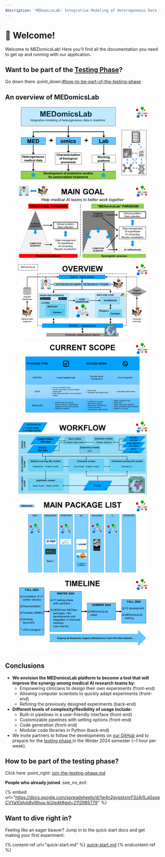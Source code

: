 ```yaml
---
description: 'MEDomicsLab: Integrative Modeling of Heterogeneous Data in Medicine'
---
```


# 👋 Welcome!

Welcome to MEDomicsLab! Here you'll find all the documentation you need to get up and running with our application.

## Want to be part of the [Testing Phase](test-with-mimic/)?

Go down there :point\_down:[#how-to-be-part-of-the-testing-phase](./#how-to-be-part-of-the-testing-phase "mention")

## An overview of MEDomicsLab

<figure><img src=".gitbook/assets/Slide5.PNG" alt=""><figcaption></figcaption></figure>

<figure><img src=".gitbook/assets/Slide6.PNG" alt=""><figcaption></figcaption></figure>

<figure><img src=".gitbook/assets/Slide7.PNG" alt=""><figcaption></figcaption></figure>

<figure><img src=".gitbook/assets/Slide9.PNG" alt=""><figcaption></figcaption></figure>

<figure><img src=".gitbook/assets/Slide10.PNG" alt=""><figcaption></figcaption></figure>

<figure><img src=".gitbook/assets/Slide11.PNG" alt=""><figcaption></figcaption></figure>

<figure><img src=".gitbook/assets/Slide12.PNG" alt=""><figcaption></figcaption></figure>

## Conclusions

* **We envision the MEDomicsLab platform to become a tool that will improve the synergy among medical AI research teams by:**
  * Empowering clinicians to design their own experiments (front-end)&#x20;
  * Allowing computer scientists to quickly adapt experiments (front-end)&#x20;
  * Refining the previously designed experiments (back-end)
* **Different levels of complexity/flexibility of usage include:**
  * Built-in pipelines in a user-friendly interface (front-end)&#x20;
  * Customizable pipelines with setting options (front-end)&#x20;
  * Code generation (front-end)&#x20;
  * Modular code libraries in Python (back-end)
* We invite partners to follow the developments on [our GitHub](https://github.com/MEDomics-UdeS/MEDomicsLab) and to prepare for the [testing phase ](test-with-mimic/)in the Winter 2024 semester (\~1 hour per week).

## How to be part of the testing phase?

Click here :point\_right: [join-the-testing-phase.md](forms/join-the-testing-phase.md "mention")

**People who already joined** :see\_no\_evil:&#x20;

{% embed url="https://docs.google.com/spreadsheets/d/1w4n2gygstxnrFSzAi1LqGsxgCVYa1Odyb8vl9huu-kU/edit#gid=2112985779" %}

## Want to dive right in?

Feeling like an eager beaver? Jump in to the quick start docs and get making your first experiment:

{% content-ref url="quick-start.md" %}
[quick-start.md](quick-start.md)
{% endcontent-ref %}
